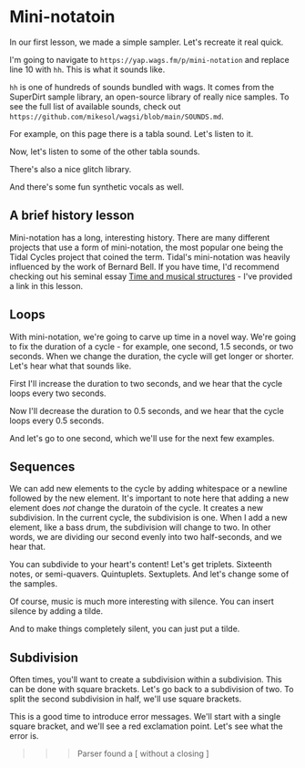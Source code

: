 # Mini-notatoin

In our first lesson, we made a simple sampler. Let's recreate it real quick.

I'm going to navigate to `https://yap.wags.fm/p/mini-notation` and replace line 10 with `hh`. This is what it sounds like.

`hh` is one of hundreds of sounds bundled with wags. It comes from the SuperDirt sample library, an open-source library of really nice samples. To see the full list of available sounds, check out `https://github.com/mikesol/wagsi/blob/main/SOUNDS.md`.

For example, on this page there is a tabla sound. Let's listen to it.

Now, let's listen to some of the other tabla sounds.

There's also a nice glitch library.

And there's some fun synthetic vocals as well.

## A brief history lesson

Mini-notation has a long, interesting history. There are many different projects that use a form of mini-notation, the most popular one being the Tidal Cycles project that coined the term. Tidal's mini-notation was heavily influenced by the work of Bernard Bell. If you have time, I'd recommend checking out his seminal essay [Time and musical structures](https://www.academia.edu/48080458/Time_and_musical_structures) - I've provided a link in this lesson.

## Loops

With mini-notation, we're going to carve up time in a novel way. We're going to fix the duration of a cycle - for example, one second, 1.5 seconds, or two seconds. When we change the duration, the cycle will get longer or shorter. Let's hear what that sounds like.

First I'll increase the duration to two seconds, and we hear that the cycle loops every two seconds.

Now I'll decrease the duration to 0.5 seconds, and we hear that the cycle loops every 0.5 seconds.

And let's go to one second, which we'll use for the next few examples.

## Sequences

We can add new elements to the cycle by adding whitespace or a newline followed by the new element. It's important to note here that adding a new element does _not_ change the duratoin of the cycle. It creates a new subdivision. In the current cycle, the subdivision is one. When I add a new element, like a bass drum, the subdivision will change to two. In other words, we are dividing our second evenly into two half-seconds, and we hear that.

You can subdivide to your heart's content! Let's get triplets. Sixteenth notes, or semi-quavers. Quintuplets. Sextuplets. And let's change some of the samples.

Of course, music is much more interesting with silence. You can insert silence by adding a tilde.

And to make things completely silent, you can just put a tilde.

## Subdivision

Often times, you'll want to create a subdivision within a subdivision. This can be done with square brackets. Let's go back to a subdivision of two. To split the second subdivision in half, we'll use square brackets.

This is a good time to introduce error messages. We'll start with a single square bracket, and we'll see a red exclamation point. Let's see what the error is.

>>> Parser found a [ without a closing ]
